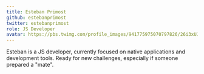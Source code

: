 ```yaml
---
title: Esteban Primost
github: estebanprimost
twitter: estebanprimost
role: JS Developer
avatar: https://pbs.twimg.com/profile_images/941775975070797826/26i3xUJe_400x400.jpg
---
```


Esteban is a JS developer, currently focused on native applications and development tools. Ready for new challenges, especially if someone prepared a "mate".
